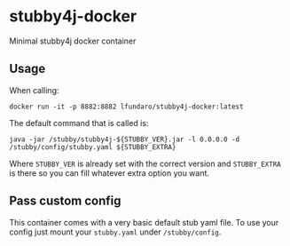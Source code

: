 # stubby4j-docker
Minimal stubby4j docker container

## Usage

When calling:

`docker run -it -p 8882:8882 lfundaro/stubby4j-docker:latest`

The default command that is called is:

`java -jar /stubby/stubby4j-${STUBBY_VER}.jar -l 0.0.0.0 -d /stubby/config/stubby.yaml ${STUBBY_EXTRA}`

Where `STUBBY_VER` is already set with the correct version and `STUBBY_EXTRA` is there so you can
fill whatever extra option you want.

## Pass custom config

This container comes with a very basic default stub yaml file. To use your config
just mount your `stubby.yaml` under `/stubby/config`.
